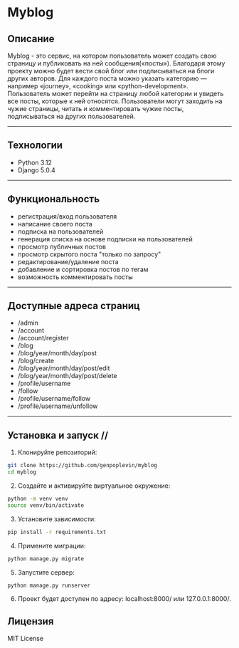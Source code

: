 # Myblog

## Описание
Myblog - это сервис, на котором пользователь может создать свою страницу и публиковать на ней сообщения(«посты»). Благодаря этому проекту можно будет вести свой блог или подписываться на блоги других авторов.
Для каждого поста можно указать категорию — например «journey», «cooking» или «python-development».
Пользователь может перейти на страницу любой категории и увидеть все посты, которые к ней относятся.
Пользователи могут заходить на чужие страницы, читать и комментировать чужие посты, подписываться на других пользователей.

---

## Технологии
- Python 3.12
- Django 5.0.4

---

## Функциональность
- регистрация/вход пользователя
- написание своего поста
- подписка на пользователей
- генерация списка на основе подписки на пользователей
- просмотр публичных постов
- просмотр скрытого поста "только по запросу"
- редактирование/удаление поста
- добавление и сортировка постов по тегам
- возможность комментировать посты
---
## Доступные адреса страниц
- /admin
- /account
- /account/register
- /blog
- /blog/year/month/day/post
- /blog/create
- /blog/year/month/day/post/edit
- /blog/year/month/day/post/delete
- /profile/username
- /follow
- /profile/username/follow
- /profile/username/unfollow
---

## Установка и запуск //

1. Клонируйте репозиторий:
```bash
git clone https://github.com/genpoplevin/myblog
cd myblog
```
2. Создайте и активируйте виртуальное окружение:
```bash
python -m venv venv
source venv/bin/activate
```
3. Установите зависимости:
```bash
pip install -r requirements.txt
```
4. Примените миграции:
```bash
python manage.py migrate
```
5. Запустите сервер:
```bash
python manage.py runserver
```
6. Проект будет доступен по адресу: localhost:8000/ или 127.0.0.1:8000/.

## Лицензия
MIT License
